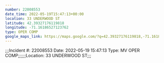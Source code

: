 ```yaml
---
number: 22008553
date_time: 2022-05-19T15:47:13+00:00
location: 33 UNDERWOOD ST
latitude: 42.39327176119818
longitude: -71.16186527123762
type: OPER COMP
google_maps_link: https://maps.google.com/?q=42.39327176119818,-71.16186527123762
---
```


;;;Incident #: 22008553  Date: 2022-05-19 15:47:13  Type: MV OPER COMP;;;;;;Location: 33 UNDERWOOD ST;;;
